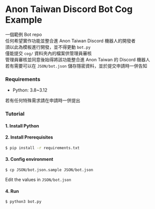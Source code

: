 # Anon Taiwan Discord Bot Cog Example

一個範例 Bot repo  
任何希望實作功能並整合進 Anon Taiwan Discord 機器人的開發者  
須以此為模板進行開發，並不得更動 `bot.py`  
僅能提交 `cog/` 資料夾內的檔案供管理員審核  
管理員審核並同意後始得將該功能整合進 Anon Taiwan 的 Discord 機器人  
若有需要可以在 `JSON/bot.json` 儲存隱密資料，並於提交申請時一併告知

### Requirements

- Python: 3.8~3.12

若有任何特殊需求請在申請時一併提出

### Tutorial

#### 1. Install Python

#### 2. Install Prerequisites

```bash
$ pip install -r requirements.txt
```

#### 3. Config environment

```bash
$ cp JSON/bot.json.sample JSON/bot.json
```

Edit the values in `JSON/bot.json`

#### 4. Run

```bash
$ python3 bot.py
```